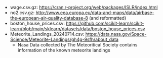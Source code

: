 - wage.csv.gz: https://cran.r-project.org/web/packages/ISLR/index.html
- no2.csv.gz: http://www.eea.europa.eu/data-and-maps/data/airbase-the-european-air-quality-database-8 (and reformatted)
- boston_house_prices.csv: https://github.com/scikit-learn/scikit-learn/blob/main/sklearn/datasets/data/boston_house_prices.csv
- Meteorite_Landings_20240714.csv: https://data.nasa.gov/Space-Science/Meteorite-Landings/gh4g-9sfh/about_data
  - Nasa Data collected by The Meteoritical Society contains information of the known meteorite landings 
